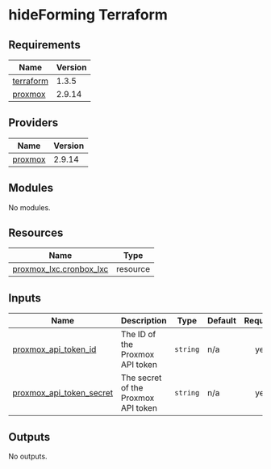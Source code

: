 # hideForming Terraform

<!-- BEGIN_TF_DOCS -->
## Requirements

| Name | Version |
|------|---------|
| <a name="requirement_terraform"></a> [terraform](#requirement\_terraform) | 1.3.5 |
| <a name="requirement_proxmox"></a> [proxmox](#requirement\_proxmox) | 2.9.14 |

## Providers

| Name | Version |
|------|---------|
| <a name="provider_proxmox"></a> [proxmox](#provider\_proxmox) | 2.9.14 |

## Modules

No modules.

## Resources

| Name | Type |
|------|------|
| [proxmox_lxc.cronbox_lxc](https://registry.terraform.io/providers/telmate/proxmox/2.9.14/docs/resources/lxc) | resource |

## Inputs

| Name | Description | Type | Default | Required |
|------|-------------|------|---------|:--------:|
| <a name="input_proxmox_api_token_id"></a> [proxmox\_api\_token\_id](#input\_proxmox\_api\_token\_id) | The ID of the Proxmox API token | `string` | n/a | yes |
| <a name="input_proxmox_api_token_secret"></a> [proxmox\_api\_token\_secret](#input\_proxmox\_api\_token\_secret) | The secret of the Proxmox API token | `string` | n/a | yes |

## Outputs

No outputs.
<!-- END_TF_DOCS -->
